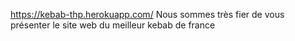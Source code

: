 https://kebab-thp.herokuapp.com/
Nous sommes très fier de vous présenter le site web du meilleur kebab de france